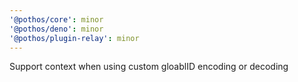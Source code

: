 ```yaml
---
'@pothos/core': minor
'@pothos/deno': minor
'@pothos/plugin-relay': minor
---
```


Support context when using custom gloablID encoding or decoding
